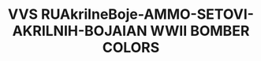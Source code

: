 ---
title: "VVS RUAkrilneBoje-AMMO-SETOVI-AKRILNIH-BOJAIAN WWII BOMBER COLORS"
price: "1300" 
desc: "Set akrilnih boja za avijaciju"
img_path: "/assets/img/A.MIG-7224.jpg"
brand: AMMO
available: false
special_offer: false
new: false
soon: false
cat: "Akrilne-Boje"
subcat: "AB-AMMO"
subsubcat: "AkrilneBoje-AMMO-SETOVI-AKRILNIH-BOJA"
sifra: "A.MIG-7224"
---